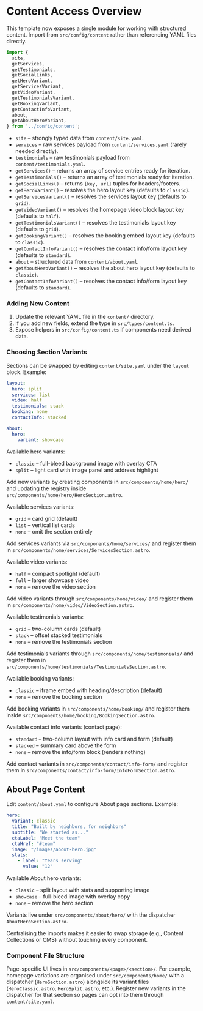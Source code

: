 # Content Access Overview

This template now exposes a single module for working with structured content. Import from `src/config/content` rather than referencing YAML files directly.

```ts
import {
  site,
  getServices,
  getTestimonials,
  getSocialLinks,
  getHeroVariant,
  getServicesVariant,
  getVideoVariant,
  getTestimonialsVariant,
  getBookingVariant,
  getContactInfoVariant,
  about,
  getAboutHeroVariant,
} from '../config/content';
```

- `site` – strongly typed data from `content/site.yaml`.
- `services` – raw services payload from `content/services.yaml` (rarely needed directly).
- `testimonials` – raw testimonials payload from `content/testimonials.yaml`.
- `getServices()` – returns an array of service entries ready for iteration.
- `getTestimonials()` – returns an array of testimonials ready for iteration.
- `getSocialLinks()` – returns `[key, url]` tuples for headers/footers.
- `getHeroVariant()` – resolves the hero layout key (defaults to `classic`).
- `getServicesVariant()` – resolves the services layout key (defaults to `grid`).
- `getVideoVariant()` – resolves the homepage video block layout key (defaults to `half`).
- `getTestimonialsVariant()` – resolves the testimonials layout key (defaults to `grid`).
- `getBookingVariant()` – resolves the booking embed layout key (defaults to `classic`).
- `getContactInfoVariant()` – resolves the contact info/form layout key (defaults to `standard`).
- `about` – structured data from `content/about.yaml`.
- `getAboutHeroVariant()` – resolves the about hero layout key (defaults to `classic`).
- `getContactInfoVariant()` – resolves the contact info/form layout key (defaults to `standard`).

### Adding New Content

1. Update the relevant YAML file in the `content/` directory.
2. If you add new fields, extend the type in `src/types/content.ts`.
3. Expose helpers in `src/config/content.ts` if components need derived data.

### Choosing Section Variants

Sections can be swapped by editing `content/site.yaml` under the `layout` block. Example:

```yaml
layout:
  hero: split
  services: list
  video: half
  testimonials: stack
  booking: none
  contactInfo: stacked

about:
  hero:
    variant: showcase
```

Available hero variants:

- `classic` – full-bleed background image with overlay CTA
- `split` – light card with image panel and address highlight

Add new variants by creating components in `src/components/home/hero/` and updating the registry inside `src/components/home/hero/HeroSection.astro`.

Available services variants:

- `grid` – card grid (default)
- `list` – vertical list cards
- `none` – omit the section entirely

Add services variants via `src/components/home/services/` and register them in `src/components/home/services/ServicesSection.astro`.

Available video variants:

- `half` – compact spotlight (default)
- `full` – larger showcase video
- `none` – remove the video section

Add video variants through `src/components/home/video/` and register them in `src/components/home/video/VideoSection.astro`.

Available testimonials variants:

- `grid` – two-column cards (default)
- `stack` – offset stacked testimonials
- `none` – remove the testimonials section

Add testimonials variants through `src/components/home/testimonials/` and register them in `src/components/home/testimonials/TestimonialsSection.astro`.

Available booking variants:

- `classic` – iframe embed with heading/description (default)
- `none` – remove the booking section

Add booking variants in `src/components/home/booking/` and register them inside `src/components/home/booking/BookingSection.astro`.

Available contact info variants (contact page):

- `standard` – two-column layout with info card and form (default)
- `stacked` – summary card above the form
- `none` – remove the info/form block (renders nothing)

Add contact variants in `src/components/contact/info-form/` and register them in `src/components/contact/info-form/InfoFormSection.astro`.

## About Page Content

Edit `content/about.yaml` to configure About page sections. Example:

```yaml
hero:
  variant: classic
  title: "Built by neighbors, for neighbors"
  subtitle: "We started as..."
  ctaLabel: "Meet the team"
  ctaHref: "#team"
  image: "/images/about-hero.jpg"
  stats:
    - label: "Years serving"
      value: "12"
```

Available About hero variants:

- `classic` – split layout with stats and supporting image
- `showcase` – full-bleed image with overlay copy
- `none` – remove the hero section

Variants live under `src/components/about/hero/` with the dispatcher `AboutHeroSection.astro`.

Centralising the imports makes it easier to swap storage (e.g., Content Collections or CMS) without touching every component.

### Component File Structure

Page-specific UI lives in `src/components/<page>/<section>/`. For example, homepage variations are organised under `src/components/home/` with a dispatcher (`HeroSection.astro`) alongside its variant files (`HeroClassic.astro`, `HeroSplit.astro`, etc.). Register new variants in the dispatcher for that section so pages can opt into them through `content/site.yaml`.
